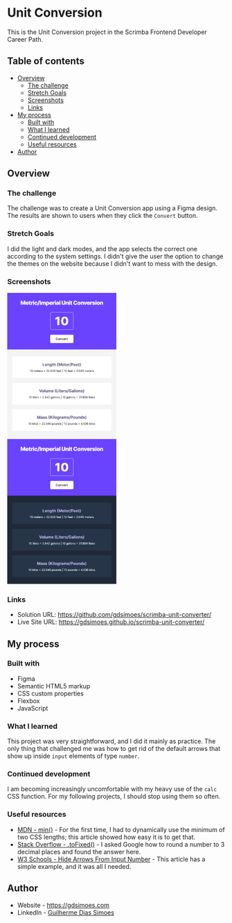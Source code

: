 # Unit Conversion

This is the Unit Conversion project in the Scrimba Frontend Developer Career Path.

## Table of contents

-   [Overview](#overview)
    -   [The challenge](#the-challenge)
    -   [Stretch Goals](#stretch-goals)
    -   [Screenshots](#screenshots)
    -   [Links](#links)
-   [My process](#my-process)
    -   [Built with](#built-with)
    -   [What I learned](#what-i-learned)
    -   [Continued development](#continued-development)
    -   [Useful resources](#useful-resources)
-   [Author](#author)

## Overview

### The challenge

The challenge was to create a Unit Conversion app using a Figma design. The results are shown to users when they click the `Convert` button.

### Stretch Goals

I did the light and dark modes, and the app selects the correct one according to the system settings. I didn't give the user the option to change the themes on the website because I didn't want to mess with the design.

### Screenshots

<img src="./light.png" alt="Light mode of the app" width="50%">
<img src="./dark.png" alt="Dark mode of the app" width="50%">

### Links

-   Solution URL: <https://github.com/gdsimoes/scrimba-unit-converter/>
-   Live Site URL: <https://gdsimoes.github.io/scrimba-unit-converter/>

## My process

### Built with

-   Figma
-   Semantic HTML5 markup
-   CSS custom properties
-   Flexbox
-   JavaScript

### What I learned

This project was very straightforward, and I did it mainly as practice. The only thing that challenged me was how to get rid of the default arrows that show up inside `input` elements of type `number`.

### Continued development

I am becoming increasingly uncomfortable with my heavy use of the `calc` CSS function. For my following projects, I should stop using them so often.

### Useful resources

-   [MDN - min()](https://developer.mozilla.org/en-US/docs/Web/CSS/min) - For the first time, I had to dynamically use the minimum of two CSS lengths; this article showed how easy it is to get that.
-   [Stack Overflow - .toFixed()](https://stackoverflow.com/questions/11832914/how-to-round-to-at-most-2-decimal-places-if-necessary) - I asked Google how to round a number to 3 decimal places and found the answer here.
-   [W3 Schools - Hide Arrows From Input Number](https://www.w3schools.com/howto/howto_css_hide_arrow_number.asp) - This article has a simple example, and it was all I needed.

## Author

-   Website - <https://gdsimoes.com>
-   LinkedIn - [Guilherme Dias Simoes](https://www.linkedin.com/in/gdsimoes)
